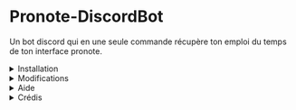 # Pronote-DiscordBot
Un bot discord qui en une seule commande récupère ton emploi du temps de ton interface pronote.


<details><summary>Installation</summary>
<p>

Avant toute chose il faudra installer ``Python`` sur le site de Python : https://www.python.org/downloads/.

Après il faudra installer ``Pillow``, ``dicord.py`` et ``Selenium`` :

```ruby
pip install Pillow
pip install discord.py
pip install selenium
```
Puis, une fois installé il faudra télécharger la dernière version de ``Pronote-DiscordBot`` [ici](https://github.com/PoivronPoivreux/Pronote-DiscordBot/releases/tag/Pronote-DicordBot) !
  
Et il faudra modifier le fichier ``bot.py`` et ``options.py``.
</p>
</details>

<details><summary>Modifications</summary>
<p>

``bot.py :``<br>
<br>
Il faut modifier le fichier comme marqué il faut donc modifier le token du bot (trouvable sur le [Portail des développeurs de Discord](https://discord.com/developers/applications) un tuto juste [là](https://www.youtube.com/watch?v=Y8RcqgmYVU8)) ainsi que l'ID du salon de ton serveur discord (trouvable en activant le mode développeur de discord dans tes paramètres et en faisant un clic droit sur le salon).
  
``options.py :``<br>
<br>
Il faut modifier le lien vers ton ENT, ton nom d'utilisateur et ton mot de passe (lors de la connextion à l'ENT il se peut qu'il y ait une erreur. En cas d'erreur il faut aller dans la section ``Aide``).

</p>
</details>
<details><summary>Aide</summary>
<p>

Si vous rencontrez une difficulté lors de la connexion à l'ENT il faut appuyer sur la touche ``F12`` depuis votre google et non celui de ``Selenium`` puis appuyer sur les touches ``CTRL + Shift + C`` et pointer les deux champs de saisie l'un après l'autre pour récupérer l'ID de chacun dans la partie sur la droite de votre écran puis les mettre à la place de ``email`` et ``password`` dans le fichier ``options.py``.

</p>
</details>

<details><summary>Crédis</summary>
<p>
>PoivronPoivreux
>[Comment Coder](https://www.youtube.com/@commentcoder)

</p>
</details>
